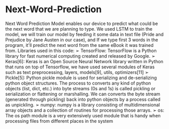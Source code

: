 # Next-Word-Prediction
Next Word Prediction Model enables our device to predict what could be the next word that we are planning to type.
We used LSTM to train the model, we will train our model by feeding it some data in text file (Pride and Prejudice by Jane Austen in our case), and If we type first 3 words in the program, it'll predict the next word from the same eBook it was trained from.
Libraries used in this code:
➢ TensorFlow: TensorFlow is a Python library for fast numerical computing created and released by Google.
➢ Keras[6]: Keras is an Open Source Neural Network library written in Python that runs on top of Tensorflow, we have used several modules of Keras such as text preprocessing, layers, models[9], utils, optimizers[11]
➢ Pickle[5]: Python pickle module is used for serializing and de-serializing python object structures. The process to converts any kind of python objects (list, dict, etc.) into byte streams (0s and 1s) is called pickling or serialization or flattening or marshalling. We can converts the byte stream (generated through pickling) back into python objects by a process called as unpickling.
➢ numpy: numpy is a library consisting of multidimensional array objects and a collection of routines for processing those arrays.
➢ os: The os path module is a very extensively used module that is handy when processing files from different places in the system
